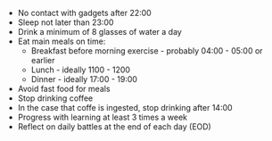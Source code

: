  - No contact with gadgets after 22:00
 - Sleep not later than 23:00
 - Drink a minimum of 8 glasses of water a day
 - Eat main meals on time:
    - Breakfast before morning exercise - probably 04:00 - 05:00 or earlier
    - Lunch - ideally 1100 - 1200
    - Dinner - ideally 17:00 - 19:00
 - Avoid fast food for meals
 - Stop drinking coffee
 - In the case that coffe is ingested, stop drinking after 14:00
 - Progress with learning at least 3 times a week
 - Reflect on daily battles at the end of each day (EOD)